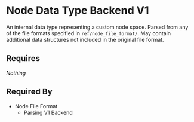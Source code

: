 # Node Data Type Backend V1

An internal data type representing a custom node space. Parsed from any of the file formats specified in `ref/node_file_format/`. May contain additional data structures not included in the original file format.

## Requires

*Nothing*

## Required By

- Node File Format
    - Parsing V1 Backend